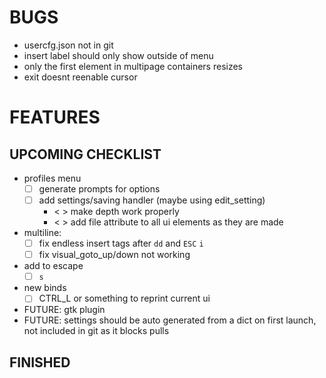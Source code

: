 # BUGS
- usercfg.json not in git
- insert label should only show outside of menu
- only the first element in multipage containers resizes
- exit doesnt reenable cursor

# FEATURES 
## UPCOMING CHECKLIST
- profiles menu
    * [ ] generate prompts for options
    * [ ] add settings/saving handler (maybe using edit_setting)
        + < > make depth work properly
        + < > add file attribute to all ui elements as they are made

- multiline:
    * [ ] fix endless insert tags after `dd` and `ESC` `i`
    * [ ] fix visual_goto_up/down not working

- add to escape
    * [ ] `s` 

- new binds
    * [ ] CTRL_L or something to reprint current ui

- FUTURE: gtk plugin
- FUTURE: settings should be auto generated from a dict on first launch, not included in git as it blocks pulls


## FINISHED

